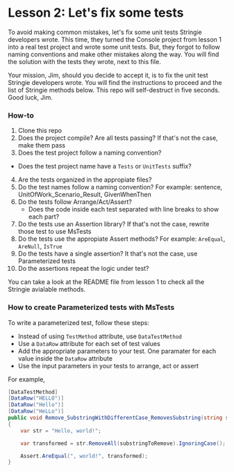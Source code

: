 # Lesson 2: Let's fix some tests

To avoid making common mistakes, let's fix some unit tests Stringie developers wrote. This time, they turned the Console project from lesson 1 into a real test project and wrote some unit tests. But, they forgot to follow naming conventions and make other mistakes along the way. You will find the solution with the tests they wrote, next to this file.

Your mission, Jim, should you decide to accept it, is to fix the unit test Stringie developers wrote. You will find the instructions to proceed and the list of Stringie methods below. This repo will self-destruct in five seconds. Good luck, Jim.

### How-to

1. Clone this repo
2. Does the project compile? Are all tests passing? If that's not the case, make them pass
3. Does the test project follow a naming convention?
  * Does the test project name have a `Tests` or `UnitTests` suffix?
4. Are the tests organized in the appropiate files? 
5. Do the test names follow a naming convention? For example: sentence, UnitOfWork_Scenario_Result, GivenWhenThen
6. Do the tests follow Arrange/Act/Assert?
	* Does the code inside each test separated with line breaks to show each part?
7. Do the tests use an Assertion library? If that's not the case, rewrite those test to use MsTests
8. Do the tests use the appropiate Assert methods? For example: `AreEqual`, `AreNull`, `IsTrue`
9. Do the tests have a single assertion? It that's not the case, use Parameterized tests
10. Do the assertions repeat the logic under test?
	
You can take a look at the README file from lesson 1 to check all the Stringie avialable methods.

### How to create Parameterized tests with MsTests

To write a parameterized test, follow these steps:

* Instead of using `TestMethod` attribute, use `DataTestMethod`
* Use a `DataRow` attribute for each set of test values
* Add the appropriate parameters to your test. One paramater for each value inside the `DataRow` attribute
* Use the input parameters in your tests to arrange, act or assert

For example,

```csharp
[DataTestMethod]
[DataRow("HELLO")]
[DataRow("Hello")]
[DataRow("HeLLo")]
public void Remove_SubstringWithDifferentCase_RemovesSubstring(string substringToRemove)
{
	var str = "Hello, world!";

	var transformed = str.RemoveAll(substringToRemove).IgnoringCase();

	Assert.AreEqual(", world!", transformed);
}
```
